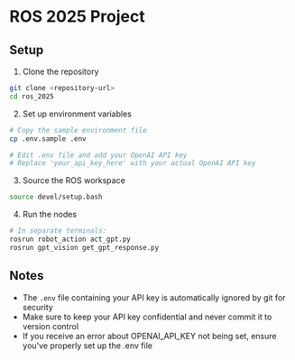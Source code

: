 # ROS 2025 Project

## Setup

1. Clone the repository
```bash
git clone <repository-url>
cd ros_2025
```

2. Set up environment variables
```bash
# Copy the sample environment file
cp .env.sample .env

# Edit .env file and add your OpenAI API key
# Replace 'your_api_key_here' with your actual OpenAI API key
```

3. Source the ROS workspace
```bash
source devel/setup.bash
```

4. Run the nodes
```bash
# In separate terminals:
rosrun robot_action act_gpt.py
rosrun gpt_vision get_gpt_response.py
```

## Notes

- The `.env` file containing your API key is automatically ignored by git for security
- Make sure to keep your API key confidential and never commit it to version control
- If you receive an error about OPENAI_API_KEY not being set, ensure you've properly set up the .env file